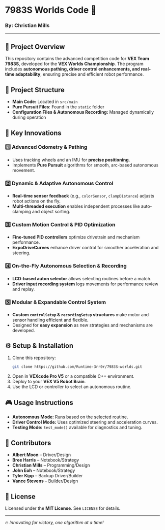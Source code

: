 # **7983S Worlds Code** 🚀

### **By: Christian Mills**  

---  

## 📌 **Project Overview**  
This repository contains the advanced competition code for **VEX Team 7983S**, developed for the **VEX Worlds Championship**. The program includes **autonomous pathing, driver control enhancements, and real-time adaptability**, ensuring precise and efficient robot performance.

## 📂 **Project Structure**  
- **Main Code:** Located in `src/main`  
- **Pure Pursuit Files:** Found in the `static` folder  
- **Configuration Files & Autonomous Recording:** Managed dynamically during operation  

## 🚀 **Key Innovations**  
### **1️⃣ Advanced Odometry & Pathing**  
- Uses tracking wheels and an IMU for **precise positioning**.  
- Implements **Pure Pursuit** algorithms for smooth, arc-based autonomous movement.  

### **2️⃣ Dynamic & Adaptive Autonomous Control**  
- **Real-time sensor feedback** (e.g., `colorSensor`, `clampDistance`) adjusts robot actions on the fly.  
- **Multi-threaded execution** enables independent processes like auto-clamping and object sorting.  

### **3️⃣ Custom Motion Control & PID Optimization**  
- **Fine-tuned PID controllers** optimize drivetrain and mechanism performance.  
- **ExpoDriveCurves** enhance driver control for smoother acceleration and steering.  

### **4️⃣ On-the-Fly Autonomous Selection & Recording**  
- **LCD-based auton selector** allows selecting routines before a match.  
- **Driver input recording system** logs movements for performance review and replay.  

### **5️⃣ Modular & Expandable Control System**  
- **Custom `controlSetup` & `recordingSetup` structures** make motor and sensor handling efficient and flexible.  
- Designed for **easy expansion** as new strategies and mechanisms are developed.  

## ⚙️ **Setup & Installation**  
1. Clone this repository:  
   ```bash
   git clone https://github.com/Runtime-3rr0r/7983S-worlds.git
   ```  
2. Open in **VEXcode Pro V5** or a compatible C++ environment.  
3. Deploy to your **VEX V5 Robot Brain**.  
4. Use the LCD or controller to select an autonomous routine.  

## 🎮 **Usage Instructions**  
- **Autonomous Mode:** Runs based on the selected routine.  
- **Driver Control Mode:** Uses optimized steering and acceleration curves.  
- **Testing Mode:** `test_mode()` available for diagnostics and tuning.  

## 🤝 **Contributors**  
- **Albert Moon** – Driver/Design  
- **Bree Harris** – Notebook/Strategy  
- **Christian Mills** – Programming/Design  
- **John Eoh** – Notebook/Strategy  
- **Tyler Kipp** – Backup Driver/Builder  
- **Vance Stevens** – Builder/Design  

## 📜 **License**  
Licensed under the **MIT License**. See `LICENSE` for details.  

---  
🔥 *Innovating for victory, one algorithm at a time!*

